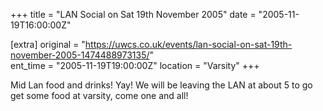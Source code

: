 +++
title = "LAN Social on Sat 19th November 2005"
date = "2005-11-19T16:00:00Z"

[extra]
original = "https://uwcs.co.uk/events/lan-social-on-sat-19th-november-2005-1474488973135/"    
ent_time = "2005-11-19T19:00:00Z"
location = "Varsity"
+++

Mid Lan food and drinks\! Yay\! We will be leaving the LAN at about 5 to go get some food at varsity, come one and all\!

